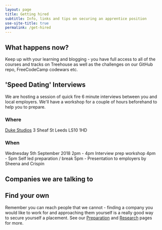 ```yaml
---
layout: page
title: Getting hired
subtitle: Info, links and tips on securing an apprentice position
use-site-title: true
permalink: /get-hired
---
```


## What happens now?
Keep up with your learning and blogging - you have full access to all of the courses and tracks on Treehouse as well as the challenges on our GitHub repo, FreeCodeCamp codewars etc.


## 'Speed Dating' Interviews

We are hosting a session of quick fire 6 minute interviews between you and local employers. We'll have a workshop for a couple of hours beforehand to help you to prepare.

### Where
[Duke Studios](https://goo.gl/maps/V4d4NpeXiiL2)
3 Sheaf St
Leeds
LS10 1HD

### When
Wednesday 5th September 2018
2pm - 4pm Interview prep workshop
4pm - 5pm Self led preparation / break
5pm - Presentation to employers by Sheena and Crispin


## Companies we are talking to

## Find your own
Remember you can reach people that we cannot - finding a company you would like to work for and approaching them yourself is a really good way to secure yourself a placement. See our [Preparation](preparation) and [Research](research) pages for more.
